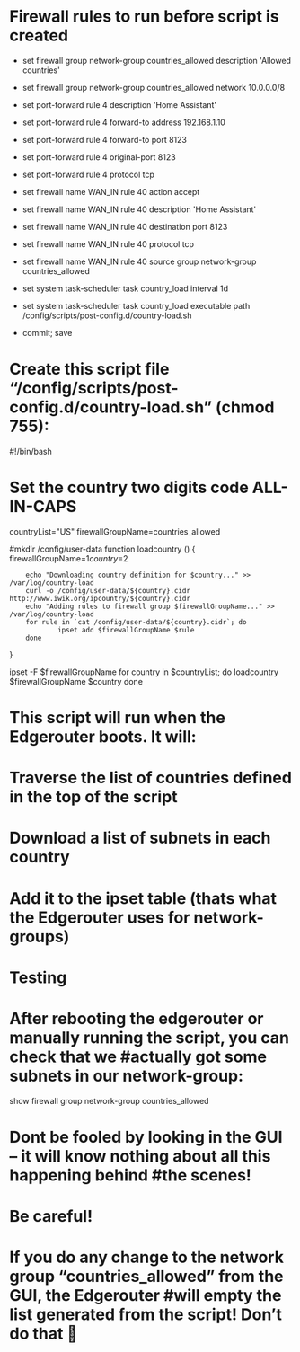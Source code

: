 # Firewall rules to run before script is created

+ set firewall group network-group countries_allowed description 'Allowed countries'
+ set firewall group network-group countries_allowed network 10.0.0.0/8

+ set port-forward rule 4 description 'Home Assistant'
+ set port-forward rule 4 forward-to address 192.168.1.10
+ set port-forward rule 4 forward-to port 8123
+ set port-forward rule 4 original-port 8123
+ set port-forward rule 4 protocol tcp

+ set firewall name WAN_IN rule 40 action accept
+ set firewall name WAN_IN rule 40 description 'Home Assistant'
+ set firewall name WAN_IN rule 40 destination port 8123
+ set firewall name WAN_IN rule 40 protocol tcp
+ set firewall name WAN_IN rule 40 source group network-group countries_allowed

+ set system task-scheduler task country_load interval 1d
+ set system task-scheduler task country_load executable path /config/scripts/post-config.d/country-load.sh

+ commit; save

# Create this script file “/config/scripts/post-config.d/country-load.sh” (chmod 755):

#!/bin/bash
# Set the country two digits code ALL-IN-CAPS
countryList="US"
firewallGroupName=countries_allowed

#mkdir /config/user-data
function loadcountry () {
        firewallGroupName=$1
        country=$2

        echo "Downloading country definition for $country..." >> /var/log/country-load
        curl -o /config/user-data/${country}.cidr http://www.iwik.org/ipcountry/${country}.cidr
        echo "Adding rules to firewall group $firewallGroupName..." >> /var/log/country-load
        for rule in `cat /config/user-data/${country}.cidr`; do
                ipset add $firewallGroupName $rule
        done
}

ipset -F $firewallGroupName
for country in $countryList; do
        loadcountry $firewallGroupName $country
done


# This script will run when the Edgerouter boots. It will:
# Traverse the list of countries defined in the top of the script
# Download a list of subnets in each country
# Add it to the ipset table (thats what the Edgerouter uses for network-groups)

# Testing
# After rebooting the edgerouter or manually running the script, you can check that we #actually got some subnets in our network-group:

show firewall group network-group countries_allowed

# Dont be fooled by looking in the GUI – it will know nothing about all this happening behind #the scenes!
# Be careful!
# If you do any change to the network group “countries_allowed” from the GUI, the Edgerouter #will empty the list generated from the script! Don’t do that 🙂
